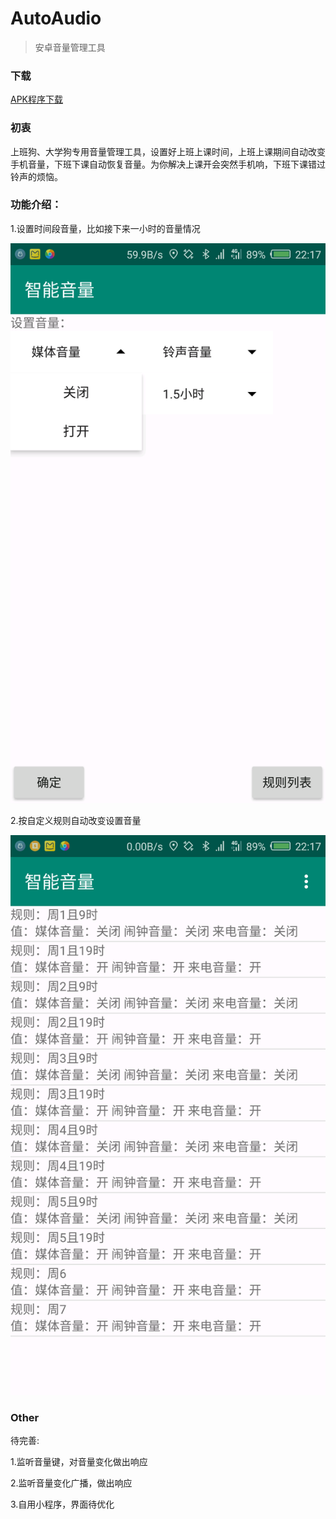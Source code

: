 # AutoAudio
> 安卓音量管理工具

### 下载

[APK程序下载](https://github.com/jiangwei1995910/AutoAudio/releases)

### 初衷

上班狗、大学狗专用音量管理工具，设置好上班上课时间，上班上课期间自动改变手机音量，下班下课自动恢复音量。为你解决上课开会突然手机响，下班下课错过铃声的烦恼。

### 功能介绍：

1.设置时间段音量，比如接下来一小时的音量情况

![img1](./img1.png)

2.按自定义规则自动改变设置音量

![img1](./img2.png)

### Other

待完善:

1.监听音量键，对音量变化做出响应

2.监听音量变化广播，做出响应

3.自用小程序，界面待优化